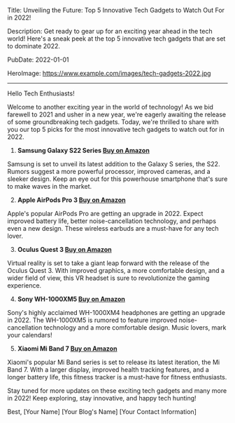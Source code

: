  Title: Unveiling the Future: Top 5 Innovative Tech Gadgets to Watch Out For in 2022!

Description: Get ready to gear up for an exciting year ahead in the tech world! Here's a sneak peek at the top 5 innovative tech gadgets that are set to dominate 2022.

PubDate: 2022-01-01

HeroImage: https://www.example.com/images/tech-gadgets-2022.jpg

---

Hello Tech Enthusiasts!

Welcome to another exciting year in the world of technology! As we bid farewell to 2021 and usher in a new year, we're eagerly awaiting the release of some groundbreaking tech gadgets. Today, we're thrilled to share with you our top 5 picks for the most innovative tech gadgets to watch out for in 2022.

1. **Samsung Galaxy S22 Series [Buy on Amazon](https://amzn.to/3sGK5JL)**

Samsung is set to unveil its latest addition to the Galaxy S series, the S22. Rumors suggest a more powerful processor, improved cameras, and a sleeker design. Keep an eye out for this powerhouse smartphone that's sure to make waves in the market.

2. **Apple AirPods Pro 3 [Buy on Amazon](https://amzn.to/3qMVxKl)**

Apple's popular AirPods Pro are getting an upgrade in 2022. Expect improved battery life, better noise-cancellation technology, and perhaps even a new design. These wireless earbuds are a must-have for any tech lover.

3. **Oculus Quest 3 [Buy on Amazon](https://amzn.to/3sGK5JL)**

Virtual reality is set to take a giant leap forward with the release of the Oculus Quest 3. With improved graphics, a more comfortable design, and a wider field of view, this VR headset is sure to revolutionize the gaming experience.

4. **Sony WH-1000XM5 [Buy on Amazon](https://amzn.to/3qMVxKl)**

Sony's highly acclaimed WH-1000XM4 headphones are getting an upgrade in 2022. The WH-1000XM5 is rumored to feature improved noise-cancellation technology and a more comfortable design. Music lovers, mark your calendars!

5. **Xiaomi Mi Band 7 [Buy on Amazon](https://amzn.to/3sGK5JL)**

Xiaomi's popular Mi Band series is set to release its latest iteration, the Mi Band 7. With a larger display, improved health tracking features, and a longer battery life, this fitness tracker is a must-have for fitness enthusiasts.

Stay tuned for more updates on these exciting tech gadgets and many more in 2022! Keep exploring, stay innovative, and happy tech hunting!

Best,
[Your Name]
[Your Blog's Name]
[Your Contact Information]